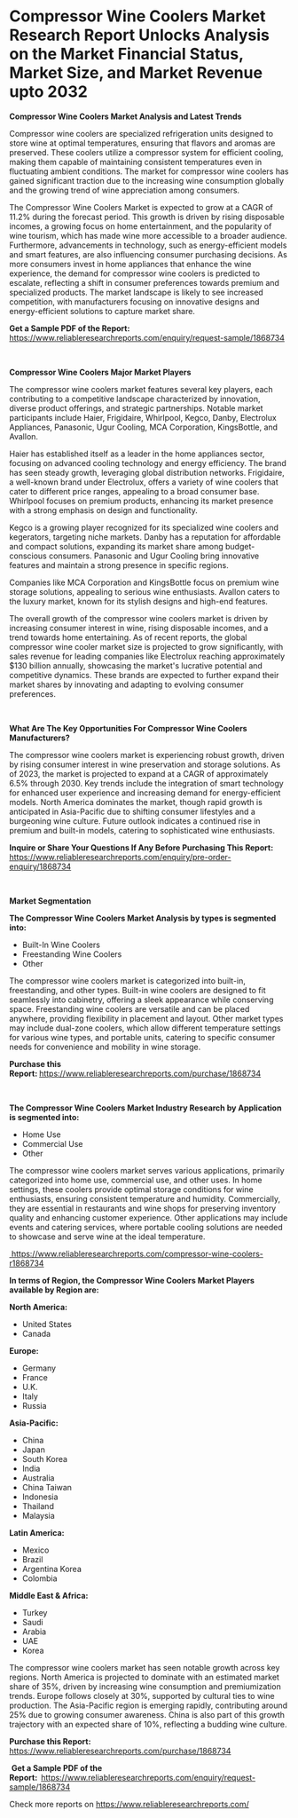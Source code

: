<p><h1>Compressor Wine Coolers Market Research Report Unlocks Analysis on the Market Financial Status, Market Size, and Market Revenue upto 2032</h1></p><p><strong>Compressor Wine Coolers Market Analysis and Latest Trends</strong></p>
<p><p>Compressor wine coolers are specialized refrigeration units designed to store wine at optimal temperatures, ensuring that flavors and aromas are preserved. These coolers utilize a compressor system for efficient cooling, making them capable of maintaining consistent temperatures even in fluctuating ambient conditions. The market for compressor wine coolers has gained significant traction due to the increasing wine consumption globally and the growing trend of wine appreciation among consumers. </p><p>The Compressor Wine Coolers Market is expected to grow at a CAGR of 11.2% during the forecast period. This growth is driven by rising disposable incomes, a growing focus on home entertainment, and the popularity of wine tourism, which has made wine more accessible to a broader audience. Furthermore, advancements in technology, such as energy-efficient models and smart features, are also influencing consumer purchasing decisions. As more consumers invest in home appliances that enhance the wine experience, the demand for compressor wine coolers is predicted to escalate, reflecting a shift in consumer preferences towards premium and specialized products. The market landscape is likely to see increased competition, with manufacturers focusing on innovative designs and energy-efficient solutions to capture market share.</p></p>
<p><strong>Get a Sample PDF of the Report:&nbsp;</strong> <a href="https://www.reliableresearchreports.com/enquiry/request-sample/1868734?utm_campaign=2203&utm_medium=2&utm_source=Github&utm_content=ia&utm_term=05022025&utm_id=compressor-wine-coolers">https://www.reliableresearchreports.com/enquiry/request-sample/1868734</a></p>
<p>&nbsp;</p>
<p><strong>Compressor Wine Coolers Major Market Players</strong></p>
<p><p>The compressor wine coolers market features several key players, each contributing to a competitive landscape characterized by innovation, diverse product offerings, and strategic partnerships. Notable market participants include Haier, Frigidaire, Whirlpool, Kegco, Danby, Electrolux Appliances, Panasonic, Ugur Cooling, MCA Corporation, KingsBottle, and Avallon.</p><p>Haier has established itself as a leader in the home appliances sector, focusing on advanced cooling technology and energy efficiency. The brand has seen steady growth, leveraging global distribution networks. Frigidaire, a well-known brand under Electrolux, offers a variety of wine coolers that cater to different price ranges, appealing to a broad consumer base. Whirlpool focuses on premium products, enhancing its market presence with a strong emphasis on design and functionality.</p><p>Kegco is a growing player recognized for its specialized wine coolers and kegerators, targeting niche markets. Danby has a reputation for affordable and compact solutions, expanding its market share among budget-conscious consumers. Panasonic and Ugur Cooling bring innovative features and maintain a strong presence in specific regions.</p><p>Companies like MCA Corporation and KingsBottle focus on premium wine storage solutions, appealing to serious wine enthusiasts. Avallon caters to the luxury market, known for its stylish designs and high-end features.</p><p>The overall growth of the compressor wine coolers market is driven by increasing consumer interest in wine, rising disposable incomes, and a trend towards home entertaining. As of recent reports, the global compressor wine cooler market size is projected to grow significantly, with sales revenue for leading companies like Electrolux reaching approximately $130 billion annually, showcasing the market's lucrative potential and competitive dynamics. These brands are expected to further expand their market shares by innovating and adapting to evolving consumer preferences.</p></p>
<p>&nbsp;</p>
<p><strong>What Are The Key Opportunities For Compressor Wine Coolers Manufacturers?</strong></p>
<p><p>The compressor wine coolers market is experiencing robust growth, driven by rising consumer interest in wine preservation and storage solutions. As of 2023, the market is projected to expand at a CAGR of approximately 6.5% through 2030. Key trends include the integration of smart technology for enhanced user experience and increasing demand for energy-efficient models. North America dominates the market, though rapid growth is anticipated in Asia-Pacific due to shifting consumer lifestyles and a burgeoning wine culture. Future outlook indicates a continued rise in premium and built-in models, catering to sophisticated wine enthusiasts.</p></p>
<p><strong>Inquire or Share Your Questions If Any Before Purchasing This Report:</strong> <a href="https://www.reliableresearchreports.com/enquiry/pre-order-enquiry/1868734?utm_campaign=2203&utm_medium=2&utm_source=Github&utm_content=ia&utm_term=05022025&utm_id=compressor-wine-coolers">https://www.reliableresearchreports.com/enquiry/pre-order-enquiry/1868734</a></p>
<p>&nbsp;</p>
<p><strong>Market Segmentation</strong></p>
<p><strong>The Compressor Wine Coolers Market Analysis by types is segmented into:</strong></p>
<p><ul><li>Built-In Wine Coolers</li><li>Freestanding Wine Coolers</li><li>Other</li></ul></p>
<p><p>The compressor wine coolers market is categorized into built-in, freestanding, and other types. Built-in wine coolers are designed to fit seamlessly into cabinetry, offering a sleek appearance while conserving space. Freestanding wine coolers are versatile and can be placed anywhere, providing flexibility in placement and layout. Other market types may include dual-zone coolers, which allow different temperature settings for various wine types, and portable units, catering to specific consumer needs for convenience and mobility in wine storage.</p></p>
<p><strong>Purchase this Report:&nbsp;</strong><a href="https://www.reliableresearchreports.com/purchase/1868734?utm_campaign=2203&utm_medium=2&utm_source=Github&utm_content=ia&utm_term=05022025&utm_id=compressor-wine-coolers">https://www.reliableresearchreports.com/purchase/1868734</a></p>
<p>&nbsp;</p>
<p><strong>The Compressor Wine Coolers Market Industry Research by Application is segmented into:</strong></p>
<p><ul><li>Home Use</li><li>Commercial Use</li><li>Other</li></ul></p>
<p><p>The compressor wine coolers market serves various applications, primarily categorized into home use, commercial use, and other uses. In home settings, these coolers provide optimal storage conditions for wine enthusiasts, ensuring consistent temperature and humidity. Commercially, they are essential in restaurants and wine shops for preserving inventory quality and enhancing customer experience. Other applications may include events and catering services, where portable cooling solutions are needed to showcase and serve wine at the ideal temperature.</p></p>
<p><a href="https://www.reliableresearchreports.com/compressor-wine-coolers-r1868734?utm_campaign=2203&utm_medium=2&utm_source=Github&utm_content=ia&utm_term=05022025&utm_id=compressor-wine-coolers">&nbsp;https://www.reliableresearchreports.com/compressor-wine-coolers-r1868734</a></p>
<p><strong>In terms of Region, the Compressor Wine Coolers Market Players available by Region are:</strong></p>
<p>
    <p> <strong> North America: </strong>
        <ul>
            <li>United States</li>
            <li>Canada</li>
        </ul>
        </p> 
    <p> <strong> Europe: </strong>
        <ul>
            <li>Germany</li>
            <li>France</li>
            <li>U.K.</li>
            <li>Italy</li>
            <li>Russia</li>
        </ul>
        </p> 
    <p> <strong> Asia-Pacific: </strong>
        <ul>
            <li>China</li>
            <li>Japan</li>
            <li>South Korea</li>
            <li>India</li>
            <li>Australia</li>
            <li>China Taiwan</li>
            <li>Indonesia</li>
            <li>Thailand</li>
            <li>Malaysia</li>
        </ul>
        </p> 
    <p> <strong> Latin America: </strong>
        <ul>
            <li>Mexico</li>
            <li>Brazil</li>
            <li>Argentina Korea</li>
            <li>Colombia</li>
        </ul>
        </p> 
    <p> <strong> Middle East & Africa: </strong>
        <ul>
            <li>Turkey</li>
            <li>Saudi</li>
            <li>Arabia</li>
            <li>UAE</li>
            <li>Korea</li>
        </ul>
    </p>
    </p>
<p><p>The compressor wine coolers market has seen notable growth across key regions. North America is projected to dominate with an estimated market share of 35%, driven by increasing wine consumption and premiumization trends. Europe follows closely at 30%, supported by cultural ties to wine production. The Asia-Pacific region is emerging rapidly, contributing around 25% due to growing consumer awareness. China is also part of this growth trajectory with an expected share of 10%, reflecting a budding wine culture.</p></p>
<p><strong>Purchase this Report: </strong><a href="https://www.reliableresearchreports.com/purchase/1868734?utm_campaign=2203&utm_medium=2&utm_source=Github&utm_content=ia&utm_term=05022025&utm_id=compressor-wine-coolers">https://www.reliableresearchreports.com/purchase/1868734</a></p>
<p>&nbsp;<strong>Get a Sample PDF of the Report:&nbsp;&nbsp;</strong><a href="https://www.reliableresearchreports.com/enquiry/request-sample/1868734?utm_campaign=2203&utm_medium=2&utm_source=Github&utm_content=ia&utm_term=05022025&utm_id=compressor-wine-coolers">https://www.reliableresearchreports.com/enquiry/request-sample/1868734</a></p>
<p><strong></strong></p>
<p>Check more reports on <a href="https://www.reliableresearchreports.com/?utm_campaign=2203&utm_medium=2&utm_source=Github&utm_content=ia&utm_term=05022025&utm_id=compressor-wine-coolers">https://www.reliableresearchreports.com/</a></p>